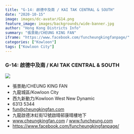 ```yaml
---
title: "G-14: 啟德中及南 / KAI TAK CENTRAL & SOUTH"
date: "2020-10-15"
image: images/dc-avatar/G14.png
feature_image: images/backgrounds/wide-banner.jpg
author: "Hong Kong Districts Info"
summary: "張景勛/CHEUNG KING FAN"
iframe: "https://www.facebook.com/funcheungkingfanpage/"
categories: ["Kowloon"]
tags: ["Kowloon City"]
---
```


### G-14: 啟德中及南 / KAI TAK CENTRAL & SOUTH  
![](/images/dc-avatar/G14.png)  

 - 張景勛/CHEUNG KING FAN  
 - 九龍城區/Kowloon City  
 - 西九新動力/Kowloon West New Dynamic  
 - 6313 5344  
 - fun@cheungkingfan.com  
 - 九龍啟德沐虹街12號啟晴邨康晴樓地下  
 - www.cheungkingfan.com / www.funcheung.com  
 - https://www.facebook.com/funcheungkingfanpage/
